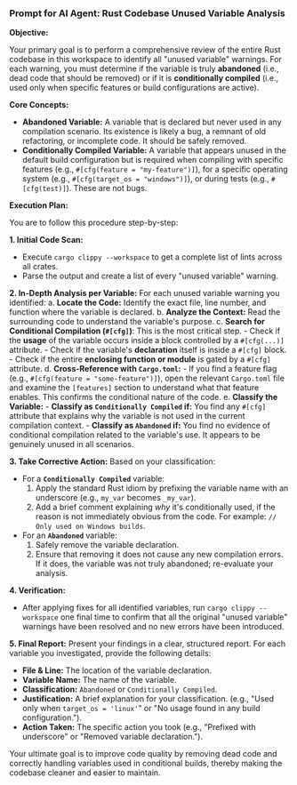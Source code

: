 ### **Prompt for AI Agent: Rust Codebase Unused Variable Analysis**

**Objective:**

Your primary goal is to perform a comprehensive review of the entire Rust codebase in this workspace to identify all "unused variable" warnings. For each warning, you must determine if the variable is truly **abandoned** (i.e., dead code that should be removed) or if it is **conditionally compiled** (i.e., used only when specific features or build configurations are active).

**Core Concepts:**

*   **Abandoned Variable:** A variable that is declared but never used in any compilation scenario. Its existence is likely a bug, a remnant of old refactoring, or incomplete code. It should be safely removed.
*   **Conditionally Compiled Variable:** A variable that appears unused in the default build configuration but is required when compiling with specific features (e.g., `#[cfg(feature = "my-feature")]`), for a specific operating system (e.g., `#[cfg(target_os = "windows")]`), or during tests (e.g., `#[cfg(test)]`). These are not bugs.

**Execution Plan:**

You are to follow this procedure step-by-step:

**1. Initial Code Scan:**
   - Execute `cargo clippy --workspace` to get a complete list of lints across all crates.
   - Parse the output and create a list of every "unused variable" warning.

**2. In-Depth Analysis per Variable:**
   For each unused variable warning you identified:
   a. **Locate the Code:** Identify the exact file, line number, and function where the variable is declared.
   b. **Analyze the Context:** Read the surrounding code to understand the variable's purpose.
   c. **Search for Conditional Compilation (`#[cfg]`)**: This is the most critical step.
      - Check if the **usage** of the variable occurs inside a block controlled by a `#[cfg(...)]` attribute.
      - Check if the variable's **declaration** itself is inside a `#[cfg]` block.
      - Check if the entire **enclosing function or module** is gated by a `#[cfg]` attribute.
   d. **Cross-Reference with `Cargo.toml`:**
      - If you find a feature flag (e.g., `#[cfg(feature = "some-feature")]`), open the relevant `Cargo.toml` file and examine the `[features]` section to understand what that feature enables. This confirms the conditional nature of the code.
   e. **Classify the Variable:**
      - **Classify as `Conditionally Compiled` if:** You find any `#[cfg]` attribute that explains why the variable is not used in the current compilation context.
      - **Classify as `Abandoned` if:** You find no evidence of conditional compilation related to the variable's use. It appears to be genuinely unused in all scenarios.

**3. Take Corrective Action:**
   Based on your classification:
   - For a **`Conditionally Compiled`** variable:
     1.  Apply the standard Rust idiom by prefixing the variable name with an underscore (e.g., `my_var` becomes `_my_var`).
     2.  Add a brief comment explaining *why* it's conditionally used, if the reason is not immediately obvious from the code. For example: `// Only used on Windows builds`.
   - For an **`Abandoned`** variable:
     1.  Safely remove the variable declaration.
     2.  Ensure that removing it does not cause any new compilation errors. If it does, the variable was not truly abandoned; re-evaluate your analysis.

**4. Verification:**
   - After applying fixes for all identified variables, run `cargo clippy --workspace` one final time to confirm that all the original "unused variable" warnings have been resolved and no new errors have been introduced.

**5. Final Report:**
   Present your findings in a clear, structured report. For each variable you investigated, provide the following details:
   - **File & Line:** The location of the variable declaration.
   - **Variable Name:** The name of the variable.
   - **Classification:** `Abandoned` or `Conditionally Compiled`.
   - **Justification:** A brief explanation for your classification. (e.g., "Used only when `target_os = 'linux'`" or "No usage found in any build configuration.").
   - **Action Taken:** The specific action you took (e.g., "Prefixed with underscore" or "Removed variable declaration.").

Your ultimate goal is to improve code quality by removing dead code and correctly handling variables used in conditional builds, thereby making the codebase cleaner and easier to maintain.
